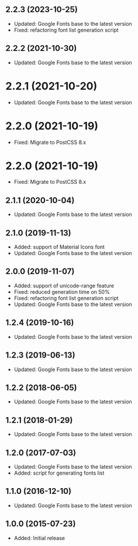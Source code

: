 ## 2.2.3 (2023-10-25)

- Updated: Google Fonts base to the latest version
- Fixed: refactoring font list generation script

## 2.2.2 (2021-10-30)

- Updated: Google Fonts base to the latest version

# 2.2.1 (2021-10-20)

- Updated: Google Fonts base to the latest version

# 2.2.0 (2021-10-19)

- Fixed: Migrate to PostCSS 8.x

# 2.2.0 (2021-10-19)

- Fixed: Migrate to PostCSS 8.x

## 2.1.1 (2020-10-04)

- Updated: Google Fonts base to the latest version

## 2.1.0 (2019-11-13)

- Added: support of Material Icons font
- Updated: Google Fonts base to the latest version


## 2.0.0 (2019-11-07)

- Added: support of unicode-range feature
- Fixed: reduced generation time on 50%
- Fixed: refactoring font list generation script
- Updated: Google Fonts base to the latest version


## 1.2.4 (2019-10-16)

- Updated: Google Fonts base to the latest version

## 1.2.3 (2019-06-13)

- Updated: Google Fonts base to the latest version

## 1.2.2 (2018-06-05)

- Updated: Google Fonts base to the latest version

## 1.2.1 (2018-01-29)

- Updated: Google Fonts base to the latest version

## 1.2.0 (2017-07-03)

- Updated: Google Fonts base to the latest version
- Added: script for generating fonts list

## 1.1.0 (2016-12-10)

- Updated: Google Fonts base to the latest version

## 1.0.0 (2015-07-23)

- Added: Initial release
